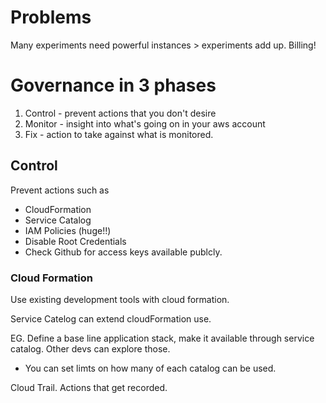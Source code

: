 # Problems

Many experiments need powerful instances > experiments add up. Billing!

# Governance in 3 phases
1. Control - prevent actions that you don't desire
2. Monitor - insight into what's going on in your aws account
3. Fix - action to take against what is monitored.

## Control

Prevent actions such as
+ CloudFormation
+ Service Catalog
+ IAM Policies (huge!!)
+ Disable Root Credentials
+ Check Github for access keys available publcly.

### Cloud Formation
Use existing development tools with cloud formation.

Service Catelog can extend cloudFormation use.

EG. Define a base line application stack, make it available through service catalog. Other devs can explore those.
+ You can set limts on how many of each catalog can be used.

Cloud Trail. Actions that get recorded.
